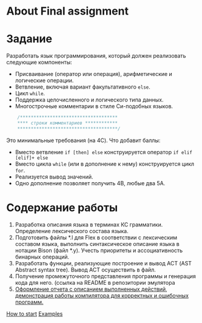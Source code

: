 # About Final assignment

# Задание
Разработать язык программирования, который должен реализовать следующие компоненты:

- Присваивание (оператор или операция), арифметические и логические операции.
- Ветвление, включая вариант факультативного `else`.
- Цикл `while`.
- Поддержка целочисленного и логического типа данных.
- Многострочные комментарии в стиле Си-подобных языков.

```C
    /************************************
    **** строки комментариев ************
    *************************************/
```

Это минимальные требования (на 4С).
Что добавит баллы:
- Вместо ветвление `if [then] else` конструируется
  оператор `if elif [elif]+ else`
- Вместо цикла `while` (или в дополнение к нему) конструируется цикл `for`.
- Реализуется вывод значений.
- Одно дополнение позволяет получить 4В, любые два 5А.

# Содержание работы

1. Разработка описания языка в терминах КС грамматики. Определение лексического состава языка.
2. Подготовить файлы *.l для Flex в соответствии с лексическим составом языка, выполнить синтаксическое описание языка в нотации Bison (файл *.y). Учесть приоритеты и ассоциативность бинарных операций.
3. Разработать функции, реализующие построение и вывод АСТ (AST Abstract syntax tree). Вывод АСТ осуществить в файл.
4. Получение промежуточного представления программы и генерация кода для него. (ссылка на README в репозитории эмулятора <a href="https://github.com/asurkis/risc-emulator"/>
5. Оформление отчета с описанием выполненных действий, демонстрация работы компилятора для корректных и ошибочных программ.


<seealso style="cards">
    <category ref="related">
        <a href="How-to-start.md">How to start</a>
        <a href="How-it-works.md">Examples</a>
    </category>
</seealso>